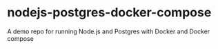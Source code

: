 # nodejs-postgres-docker-compose
A demo repo for running Node.js and Postgres with Docker and Docker compose
